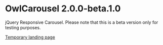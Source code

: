 OwlCarousel 2.0.0-beta.1.0
============

jQuery Responsive Carousel.
Please note that this is a beta version only for testing purposes.


[Temporary landing page](http://www.owlgraphic.com/owlcarousel2/)
